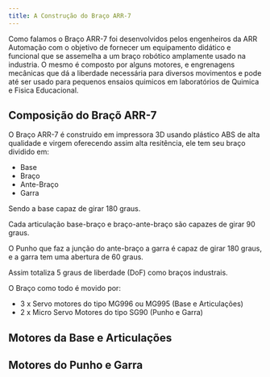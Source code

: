 ```yaml
---
title: A Construção do Braço ARR-7
---
```


Como falamos o Braço ARR-7 foi desenvolvidos pelos engenheiros da ARR Automação com o objetivo de fornecer um equipamento didático e funcional que se assemelha a um braço robótico amplamente usado na industria. O mesmo é composto por alguns motores, e engrenagens mecânicas que dá a liberdade necessária para diversos movimentos e pode até ser usado para pequenos ensaios quimicos em laboratórios de Quimica e Fisica Educacional.

<!--more-->

## Composição do Braçõ ARR-7

O Braço ARR-7 é construido em impressora 3D usando plástico ABS de alta qualidade e virgem oferecendo assim alta resitência, ele tem seu braço dividido em:

* Base
* Braço
* Ante-Braço
* Garra

Sendo a base capaz de girar 180 graus. 

Cada articulação base-braço e braço-ante-braço são capazes de girar 90 graus.

O Punho que faz a junção do ante-braço a garra é capaz de girar 180 graus, e a garra tem uma abertura de 60 graus.

Assim totaliza 5 graus de liberdade (DoF) como braços industrais.

O Braço como todo é movido por:

* 3 x Servo motores do tipo MG996 ou MG995 (Base e Articulações)
* 2 x Micro Servo Motores do tipo SG90 (Punho e Garra)



## Motores da Base e Articulações

## Motores do Punho e Garra

